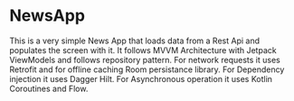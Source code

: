 # NewsApp

This is a very simple News App that loads data from a Rest Api and populates the screen with it. It follows MVVM Architecture with Jetpack ViewModels and follows repository pattern. For network requests it uses Retrofit and for offline caching Room persistance library. For Dependency injection it uses Dagger Hilt. For Asynchronous operation it uses Kotlin Coroutines and Flow.
